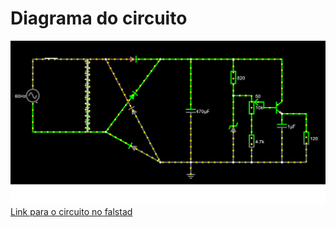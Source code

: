 # Diagrama do circuito
![alt text](https://github.com/joaoserpellone/Fonte-tens-o-ajust-vel/blob/main/circuitoFalstad.png)
[Link para o circuito no falstad]([https://www.falstad.com/circuit/circuitjs.html](https://tinyurl.com/26tshrkv))
